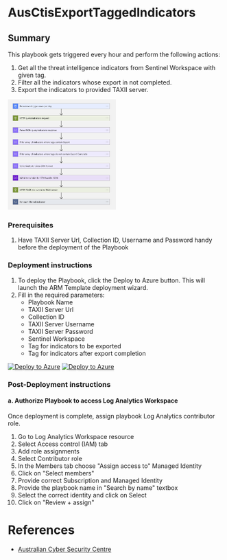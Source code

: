# AusCtisExportTaggedIndicators

## Summary

This playbook gets triggered every hour and perform the following actions:

1. Get all the threat intelligence indicators from Sentinel Workspace with given tag.
2. Filter all the indicators whose export in not completed. 
3. Export the indicators to provided TAXII server. 

<img src="./images/Playbook_AusCtisExportTaggedIndicators.jpg" width="50%"/><br>

### Prerequisites

1. Have TAXII Server Url, Collection ID, Username and Password handy before the deployment of the Playbook

### Deployment instructions

1. To deploy the Playbook, click the Deploy to Azure button. This will launch the ARM Template deployment wizard.
2. Fill in the required parameters:
    * Playbook Name
    * TAXII Server Url
    * Collection ID
    * TAXII Server Username
    * TAXII Server Password
    * Sentinel Workspace
    * Tag for indicators to be exported
    * Tag for indicators after export completion

[![Deploy to Azure](https://aka.ms/deploytoazurebutton)](https://portal.azure.com/#create/Microsoft.Template/uri/https%3A%2F%2Fraw.githubusercontent.com%2FAzure%2FAzure-Sentinel%2Fmaster%2FSolutions%2FQualysVM%2FPlaybooks%2FQualysVMPlaybooks%2FQualysVM-GetAssetDetails%2Fazuredeploy.json) [![Deploy to Azure](https://aka.ms/deploytoazuregovbutton)](https%3A%2F%2Fraw.githubusercontent.com%2FAzure%2FAzure-Sentinel%2Fmaster%2FSolutions%2FQualysVM%2FPlaybooks%2FQualysVMPlaybooks%2FQualysVM-GetAssetDetails%2Fazuredeploy.json)

### Post-Deployment instructions

#### a. Authorize Playbook to access Log Analytics Workspace

Once deployment is complete, assign playbook Log Analytics contributor role.

1. Go to Log Analytics Workspace resource
2. Select Access control (IAM) tab
3. Add role assignments
4. Select Contributor role
5. In the Members tab choose "Assign access to" Managed Identity
6. Click on "Select members"
8. Provide correct Subscription and Managed Identity 
7. Provide the playbook name in "Search by name" textbox
8. Select the correct identity and click on Select
9. Click on "Review + assign" 


#  References
* [Australian Cyber Security Centre](https://www.cyber.gov.au/)